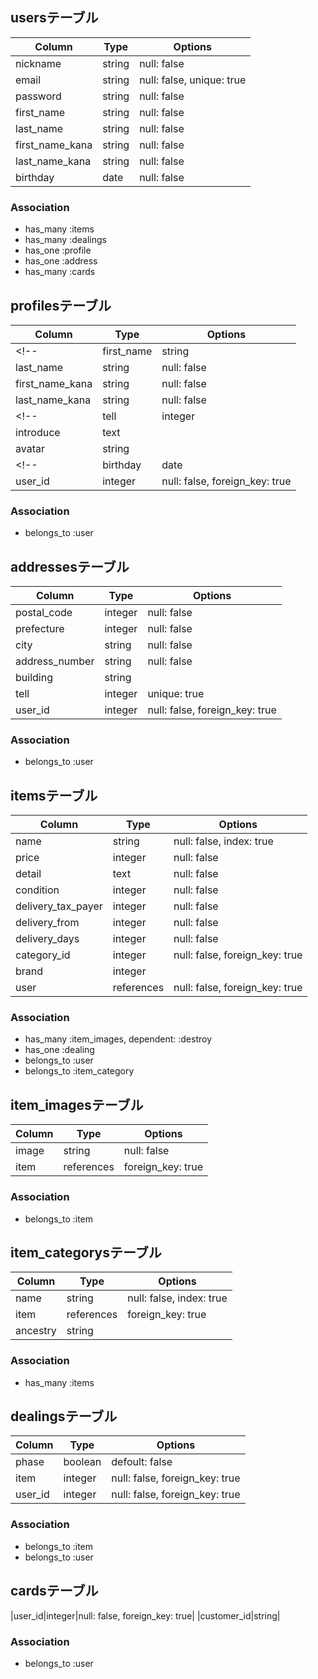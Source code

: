 ## usersテーブル

|Column|Type|Options|
|------|----|-------|
|nickname|string|null: false|
|email|string|null: false, unique: true|
|password|string|null: false|
|first_name|string|null: false|
|last_name|string|null: false|
|first_name_kana|string|null: false|
|last_name_kana|string|null: false|
|birthday|date|null: false|

### Association

- has_many :items
- has_many :dealings
- has_one :profile
- has_one :address
- has_many :cards


## profilesテーブル

|Column|Type|Options|
|------|----|-------|
<!-- |first_name|string|null: false|
|last_name|string|null: false|
|first_name_kana|string|null: false|
|last_name_kana|string|null: false| -->
<!-- |tell|integer|unique: true| -->
|introduce|text|
|avatar|string|
<!-- |birthday|date|null: false| -->
|user_id|integer|null: false, foreign_key: true|

### Association

- belongs_to :user


## addressesテーブル
|Column|Type|Options|
|------|----|-------|
|postal_code|integer|null: false|
|prefecture|integer|null: false|
|city|string|null: false|
|address_number|string|null: false|
|building|string|
|tell|integer|unique: true|
|user_id|integer|null: false, foreign_key: true|


### Association

- belongs_to :user



## itemsテーブル

|Column|Type|Options|
|------|----|-------|
|name|string|null: false, index: true|
|price|integer|null: false|
|detail|text|null: false|
|condition|integer|null: false|
|delivery_tax_payer|integer|null: false|
|delivery_from|integer|null: false|
|delivery_days|integer|null: false|
|category_id|integer|null: false, foreign_key: true|
|brand|integer||
|user|references|null: false, foreign_key: true|

### Association

- has_many :item_images, dependent: :destroy
- has_one :dealing
- belongs_to :user
- belongs_to :item_category
<!-- - belongs_to :item_brand -->


## item_imagesテーブル

|Column|Type|Options|
|------|----|-------|
|image|string|null: false|
|item|references|foreign_key: true|

### Association

- belongs_to :item


## item_categorysテーブル

|Column|Type|Options|
|------|----|-------|
|name|string|null: false, index: true|
|item|references|foreign_key: true|
|ancestry|string|

### Association

- has_many :items


<!-- ## item_brandsテーブル

|Column|Type|Options|
|------|----|-------|
|name|string||

### Association

- has_many :items -->


## dealingsテーブル

|Column|Type|Options|
|------|----|-------|
|phase|boolean|defoult: false|
|item|integer|null: false, foreign_key: true|
|user_id|integer|null: false, foreign_key: true|

### Association

- belongs_to :item
- belongs_to :user


## cardsテーブル

|user_id|integer|null: false, foreign_key: true|
|customer_id|string|

### Association

- belongs_to :user
